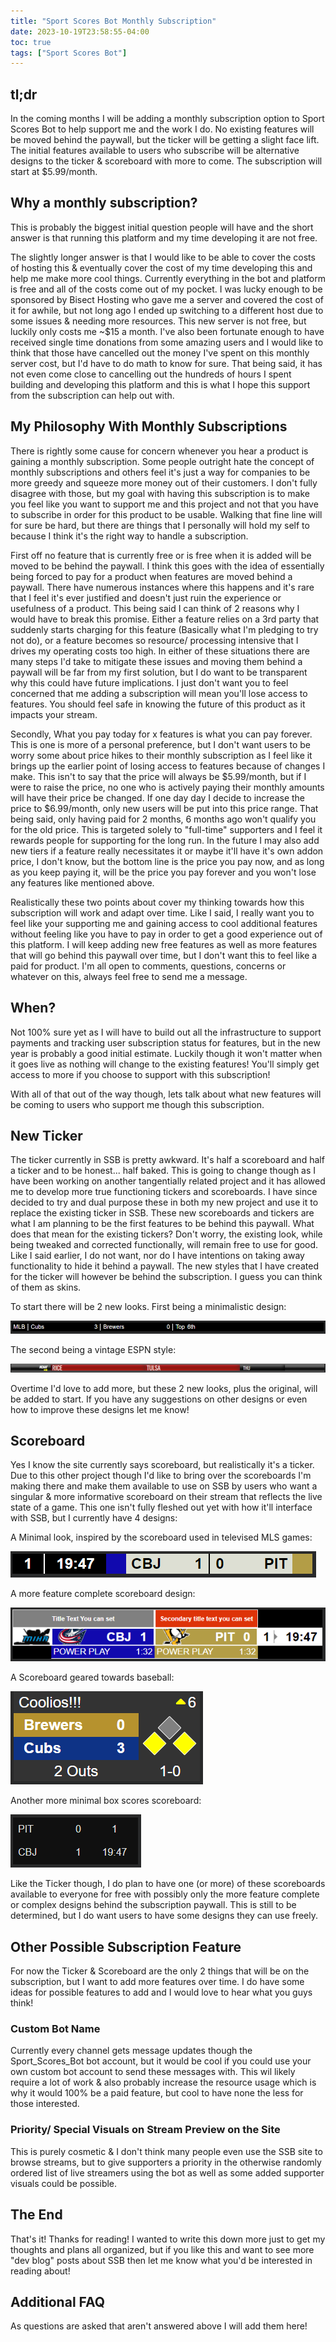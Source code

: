 ```yaml
---
title: "Sport Scores Bot Monthly Subscription"
date: 2023-10-19T23:58:55-04:00
toc: true
tags: ["Sport Scores Bot"]
---
```


## tl;dr

In the coming months I will be adding a monthly subscription option to Sport Scores Bot to help support me and the work I do. No existing features will be moved behind the paywall, but the ticker will be getting a slight face lift. The initial features available to users who subscribe will be alternative designs to the ticker & scoreboard with more to come. The subscription will start at $5.99/month.

## Why a monthly subscription?

This is probably the biggest initial question people will have and the short answer is that running this platform and my time developing it are not free. 

The slightly longer answer is that I would like to be able to cover the costs of hosting this & eventually cover the cost of my time developing this and help me make more cool things. Currently everything in the bot and platform is free and all of the costs come out of my pocket. I was lucky enough to be sponsored by Bisect Hosting who gave me a server and covered the cost of it for awhile, but not long ago I ended up switching to a different host due to some issues & needing more resources. This new server is not free, but luckily only costs me ~$15 a month. I've also been fortunate enough to have received single time donations from some amazing users and I would like to think that those have cancelled out the money I've spent on this monthly server cost, but I'd have to do math to know for sure. That being said, it has not even come close to cancelling out the hundreds of hours I spent building and developing this platform and this is what I hope this support from the subscription can help out with.

## My Philosophy With Monthly Subscriptions

There is rightly some cause for concern whenever you hear a product is gaining a monthly subscription. Some people outright hate the concept of monthly subscriptions and others feel it's just a way for companies to be more greedy and squeeze more money out of their customers. I don't fully disagree with those, but my goal with having this subscription is to make you feel like you want to support me and this project and not that you have to subscribe in order for this product to be usable. Walking that fine line will for sure be hard, but there are things that I personally will hold my self to because I think it's the right way to handle a subscription.

First off no feature that is currently free or is free when it is added will be moved to be behind the paywall. I think this goes with the idea of essentially being forced to pay for a product when features are moved behind a paywall. There have numerous instances where this happens and it's rare that I feel it's ever justified and doesn't just ruin the experience or usefulness of a product. This being said I can think of 2 reasons why I would have to break this promise. Either a feature relies on a 3rd party that suddenly starts charging for this feature (Basically what I'm pledging to try not do), or a feature becomes so resource/ processing intensive that I drives my operating costs too high. In either of these situations there are many steps I'd take to mitigate these issues and moving them behind a paywall will be far from my first solution, but I do want to be transparent why this could have future implications. I just don't want you to feel concerned that me adding a subscription will mean you'll lose access to features. You should feel safe in knowing the future of this product as it impacts your stream.

Secondly, What you pay today for x features is what you can pay forever. This is one is more of a personal preference, but I don't want users to be worry some about price hikes to their monthly subscription as I feel like it brings up the earlier point of losing access to features because of changes I make. This isn't to say that the price will always be $5.99/month, but if I were to raise the price, no one who is actively paying their monthly amounts will have their price be changed. If one day day I decide to increase the price to $6.99/month, only new users will be put into this price range. That being said, only having paid for 2 months, 6 months ago won't qualify you for the old price. This is targeted solely to "full-time" supporters and I feel it rewards people for supporting for the long run. In the future I may also add new tiers if a feature really necessitates it or maybe it'll have it's own addon price, I don't know, but the bottom line is the price you pay now, and as long as you keep paying it, will be the price you pay forever and you won't lose any features like mentioned above.

Realistically these two points about cover my thinking towards how this subscription will work and adapt over time. Like I said, I really want you to feel like your supporting me and gaining access to cool additional features without feeling like you have to pay in order to get a good experience out of this platform. I will keep adding new free features as well as more features that will go behind this paywall over time, but I don't want this to feel like a paid for product. I'm all open to comments, questions, concerns or whatever on this, always feel free to send me a message.

## When?

Not 100% sure yet as I will have to build out all the infrastructure to support payments and tracking user subscription status for features, but in the new year is probably a good initial estimate. Luckily though it won't matter when it goes live as nothing will change to the existing features! You'll simply get access to more if you choose to support with this subscription!

With all of that out of the way though, lets talk about what new features will be coming to users who support me though this subscription.

## New Ticker
The ticker currently in SSB is pretty awkward. It's half a scoreboard and half a ticker and to be honest... half baked. This is going to change though as I have been working on another tangentially related project and it has allowed me to develop more true functioning tickers and scoreboards. I have since decided to try and dual purpose these in both my new project and use it to replace the existing ticker in SSB. These new scoreboards and tickers are what I am planning to be the first features to be behind this paywall. What does that mean for the existing tickers? Don't worry, the existing look, while being tweaked and corrected functionally, will remain free to use for good. Like I said earlier, I do not want, nor do I have intentions on taking away functionality to hide it behind a paywall. The new styles that I have created for the ticker will however be behind the subscription. I guess you can think of them as skins.

To start there will be 2 new looks. First being a minimalistic design:

![Minimal Ticker Design](./minimal_ticker.png)

The second being a vintage ESPN style:

![ESPN Ticker Design](./espn_ticker.png)

Overtime I'd love to add more, but these 2 new looks, plus the original, will be added to start. If you have any suggestions on other designs or even how to improve these designs let me know!

## Scoreboard
Yes I know the site currently says scoreboard, but realistically it's a ticker. Due to this other project though I'd like to bring over the scoreboards I'm making there and make them available to use on SSB by users who want a singular & more informative scoreboard on their stream that reflects the live state of a game. This one isn't fully fleshed out yet with how it'll interface with SSB, but I currently have 4 designs:

A Minimal look, inspired by the scoreboard used in televised MLS games:

![Minimal Scoreboard Design](./minimal_scoreboard.png)

A more feature complete scoreboard design:

![Default Scoreboard Design](./default_scoreboard.png)

A Scoreboard geared towards baseball:

![Baseball Scoreboard Design](./baseball_scoreboard.png)

Another more minimal box scores scoreboard:

![Box Scoreboard Design](./box_scoreboard.png)

Like the Ticker though, I do plan to have one (or more) of these scoreboards available to everyone for free with possibly only the more feature complete or complex designs behind the subscription paywall. This is still to be determined, but I do want users to have some designs they can use freely.

## Other Possible Subscription Feature

For now the Ticker & Scoreboard are the only 2 things that will be on the subscription, but I want to add more features over time. I do have some ideas for possible features to add and I would love to hear what you guys think!

### Custom Bot Name

Currently every channel gets message updates though the Sport_Scores_Bot bot account, but it would be cool if you could use your own custom bot account to send these messages with. This wil likely require a lot of work & also probably increase the resource usage which is why it would 100% be a paid feature, but cool to have none the less for those interested.

### Priority/ Special Visuals on Stream Preview on the Site

This is purely cosmetic & I don't think many people even use the SSB site to browse streams, but to give supporters a priority in the otherwise randomly ordered list of live streamers using the bot as well as some added supporter visuals could be possible.

## The End

That's it! Thanks for reading! I wanted to write this down more just to get my thoughts and plans all organized, but if you like this and want to see more "dev blog" posts about SSB then let me know what you'd be interested in reading about!

## Additional FAQ

As questions are asked that aren't answered above I will add them here!